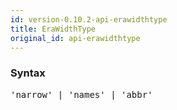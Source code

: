 ```yaml
---
id: version-0.10.2-api-erawidthtype
title: EraWidthType
original_id: api-erawidthtype
---
```


### Syntax

<pre class="syntax">
'narrow' | 'names' | 'abbr'
</pre>
